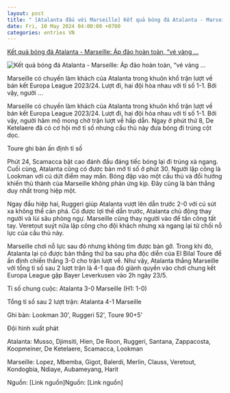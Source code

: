 ```yaml
---
layout: post
title: " [Atalanta đấu với Marseille] Kết quả bóng đá Atalanta - Marseille: Áp đảo hoàn toàn, “vé vàng ..."
date: Fri, 10 May 2024 04:00:00 +0700
categories: entries VN
---
```

[Kết quả bóng đá Atalanta - Marseille: Áp đảo hoàn toàn, “vé vàng ...](https://www.24h.com.vn/bong-da/ket-qua-bong-da-atalanta-marseille-ap-dao-hoan-toan-ve-vang-xung-dang-europa-league-c48a1566629.html)

![Kết quả bóng đá Atalanta - Marseille: Áp đảo hoàn toàn, “vé vàng ...](https://cdn.24h.com.vn/upload/2-2024/images/2024-05-10/4-1200-1715290566-492-width1200height628-watermark.jpg)

Marseille có chuyến làm khách của Atalanta trong khuôn khổ trận lượt về bán kết Europa League 2023/24. Lượt đi, hai đội hòa nhau với tỉ số 1-1. Bởi vậy, người ...

Marseille có chuyến làm khách của Atalanta trong khuôn khổ trận lượt về bán kết Europa League 2023/24. Lượt đi, hai đội hòa nhau với tỉ số 1-1. Bởi vậy, người hâm mộ mong chờ trận lượt về hấp dẫn. Ngay ở phút thứ 8, De Ketelaere đã có cơ hội mở tỉ số nhưng cầu thủ này đưa bóng đi trúng cột dọc.

Toure ghi bàn ấn định tỉ số

Phút 24, Scamacca bật cao đánh đầu đáng tiếc bóng lại đi trúng xà ngang. Cuối cùng, Atalanta cũng có được bàn mở tỉ số ở phút 30. Người lập công là Lookman với cú dứt điểm may mắn. Bóng đập vào một cầu thủ và đổi hướng khiến thủ thành của Marseille không phản ứng kịp. Đây cũng là bàn thắng duy nhất trong hiệp một.

Ngay đầu hiệp hai, Ruggeri giúp Atalanta vượt lên dẫn trước 2-0 với cú sút xa không thể cản phá. Có được lợi thế dẫn trước, Atalanta chủ động thay người và lùi sâu phòng ngự. Marseille cũng thay người vào để tấn công tất tay. Veretout suýt nữa lập công cho đội khách nhưng xà ngang lại từ chối nỗ lực của cầu thủ này.

Marseille chơi nỗ lực sau đó nhưng không tìm được bàn gỡ. Trong khi đó, Atalanta lại có được bàn thắng thứ ba sau pha độc diễn của El Bilal Toure để ấn định chiến thắng 3-0 cho trận lượt về. Như vậy, Atalanta thắng Marseille với tổng tỉ số sau 2 lượt trận là 4-1 qua đó giành quyền vào chơi chung kết Europa League gặp Bayer Leverkusen vào 2h ngày 23/5.

Tỉ số chung cuộc: Atalanta 3-0 Marseille (H1: 1-0)

Tổng tỉ số sau 2 lượt trận: Atalanta 4-1 Marseille

Ghi bàn: Lookman 30', Ruggeri 52', Toure 90+5'

Đội hình xuất phát

Atalanta: Musso, Djimsiti, Hien, De Roon, Ruggeri, Santana, Zappacosta, Koopmeiner, De Ketelaere, Scamacca, Lookman

Marseille: Lopez, Mbemba, Gigot, Balerdi, Merlin, Clauss, Veretout, Kondogbia, Ndiaye, Aubameyang, Harit

Nguồn: [Link nguồn]Nguồn: [Link nguồn]

